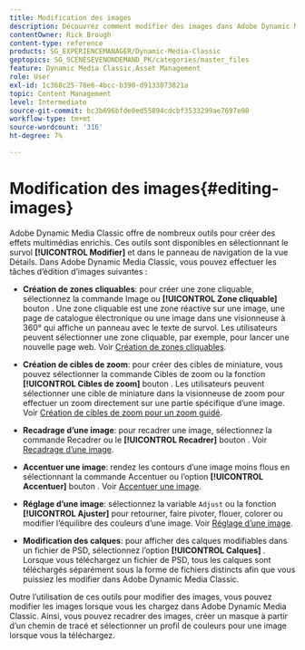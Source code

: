 ```yaml
---
title: Modification des images
description: Découvrez comment modifier des images dans Adobe Dynamic Media Classic.
contentOwner: Rick Brough
content-type: reference
products: SG_EXPERIENCEMANAGER/Dynamic-Media-Classic
geptopics: SG_SCENESEVENONDEMAND_PK/categories/master_files
feature: Dynamic Media Classic,Asset Management
role: User
exl-id: 1c368c25-78e6-4bcc-b390-d9133073821a
topic: Content Management
level: Intermediate
source-git-commit: bc3b696bfde0ed55894cdcbf3533299ae7697e98
workflow-type: tm+mt
source-wordcount: '316'
ht-degree: 7%

---
```


# Modification des images{#editing-images}

Adobe Dynamic Media Classic offre de nombreux outils pour créer des effets multimédias enrichis. Ces outils sont disponibles en sélectionnant le survol **[!UICONTROL Modifier]** et dans le panneau de navigation de la vue Détails. Dans Adobe Dynamic Media Classic, vous pouvez effectuer les tâches d’édition d’images suivantes :

* **Création de zones cliquables**: pour créer une zone cliquable, sélectionnez la commande Image ou **[!UICONTROL Zone cliquable]** bouton . Une zone cliquable est une zone réactive sur une image, une page de catalogue électronique ou une image dans une visionneuse à 360° qui affiche un panneau avec le texte de survol. Les utilisateurs peuvent sélectionner une zone cliquable, par exemple, pour lancer une nouvelle page web. Voir [Création de zones cliquables](/help/using/creating-image-maps.md).

* **Création de cibles de zoom**: pour créer des cibles de miniature, vous pouvez sélectionner la commande Cibles de zoom ou la fonction **[!UICONTROL Cibles de zoom]** bouton . Les utilisateurs peuvent sélectionner une cible de miniature dans la visionneuse de zoom pour effectuer un zoom directement sur une partie spécifique d’une image. Voir [Création de cibles de zoom pour un zoom guidé](/help/using/creating-zoom-targets-guided-zoom.md).

* **Recadrage d’une image**: pour recadrer une image, sélectionnez la commande Recadrer ou le **[!UICONTROL Recadrer]** bouton . Voir [Recadrage d’une image](/help/using/cropping-image.md).

* **Accentuer une image**: rendez les contours d’une image moins flous en sélectionnant la commande Accentuer ou l’option **[!UICONTROL Accentuer]** bouton . Voir [Accentuer une image](/help/using/sharpening-image.md).

* **Réglage d’une image**: sélectionnez la variable `Adjust` ou la fonction **[!UICONTROL Ajuster]** pour retourner, faire pivoter, flouer, colorer ou modifier l’équilibre des couleurs d’une image. Voir [Réglage d’une image](/help/using/adjusting-image.md).

* **Modification des calques**: pour afficher des calques modifiables dans un fichier de PSD, sélectionnez l’option **[!UICONTROL Calques]** . Lorsque vous téléchargez un fichier de PSD, tous les calques sont téléchargés séparément sous la forme de fichiers distincts afin que vous puissiez les modifier dans Adobe Dynamic Media Classic.

Outre l’utilisation de ces outils pour modifier des images, vous pouvez modifier les images lorsque vous les chargez dans Adobe Dynamic Media Classic. Ainsi, vous pouvez recadrer des images, créer un masque à partir d’un chemin de tracé et sélectionner un profil de couleurs pour une image lorsque vous la téléchargez.
